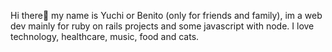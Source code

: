Hi there👋 my name is Yuchi or Benito (only for friends and family), im a web dev mainly for ruby on rails projects and some javascript with node.
I love technology, healthcare, music, food and cats.

